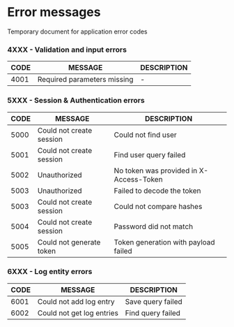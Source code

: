 # Error messages
Temporary document for application error codes


### 4XXX - Validation and input errors

| **CODE** | **MESSAGE**                | **DESCRIPTION** |
|----------|----------------------------|-----------------|
|4001      |Required parameters missing |-                |



### 5XXX - Session & Authentication errors

| **CODE** | **MESSAGE**              | **DESCRIPTION** |
|----------|--------------------------|-----------------|
|5000      |Could not create session  |Could not find user
|5001      |Could not create session  |Find user query failed
|5002      |Unauthorized              |No token was provided in X-Access-Token
|5003      |Unauthorized              |Failed to decode the token
|5003      |Could not create session  |Could not compare hashes
|5004      |Could not create session  |Password did not match
|5005      |Could not generate token  |Token generation with payload failed



### 6XXX - Log entity errors

| **CODE** | **MESSAGE**              | **DESCRIPTION** |
|----------|--------------------------|-----------------|
|6001      |Could not add log entry   |Save query failed
|6002      |Could not get log entries |Find query failed
